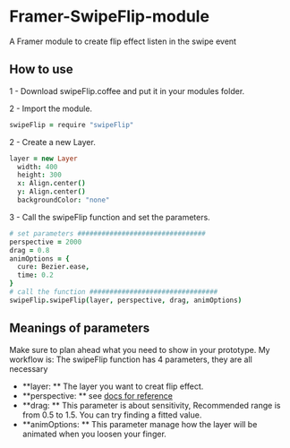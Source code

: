 # Framer-SwipeFlip-module
A Framer module to create flip effect listen in the swipe event


## How to use
1 - Download swipeFlip.coffee and put it in your modules folder.

2 - Import the module.
```coffeescript
swipeFlip = require "swipeFlip"
```

2 - Create a new Layer.
```coffeescript
layer = new Layer
  width: 400
  height: 300
  x: Align.center()
  y: Align.center()
  backgroundColor: "none"
```

3 - Call the swipeFlip function and set the parameters.
```coffeescript
# set parameters ################################
perspective = 2000
drag = 0.8
animOptions = {
  cure: Bezier.ease,
  time: 0.2
}
# call the function ################################
swipeFlip.swipeFlip(layer, perspective, drag, animOptions)
```
## Meanings of parameters
Make sure to plan ahead what you need to show in your prototype. My workflow is:
The swipeFlip function has 4 parameters, they are all necessary
- **layer: ** The layer you want to creat flip effect.
- **perspective: ** see [docs for reference](http://framerjs.com/docs/#layer.perspective)
- **drag: ** This parameter is about sensitivity, Recommended range is from 0.5 to 1.5. You can try finding a fitted value.
- **animOptions: ** This parameter manage how the layer will be animated when you loosen your finger.

